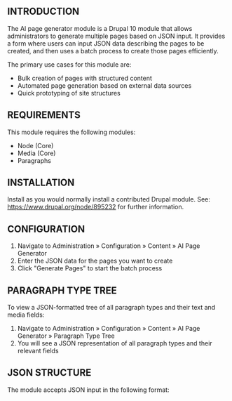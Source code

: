 ## INTRODUCTION

The AI page generator module is a Drupal 10 module that allows administrators to generate multiple pages based on JSON input. It provides a form where users can input JSON data describing the pages to be created, and then uses a batch process to create those pages efficiently.

The primary use cases for this module are:

- Bulk creation of pages with structured content
- Automated page generation based on external data sources
- Quick prototyping of site structures

## REQUIREMENTS

This module requires the following modules:

- Node (Core)
- Media (Core)
- Paragraphs

## INSTALLATION

Install as you would normally install a contributed Drupal module.
See: https://www.drupal.org/node/895232 for further information.

## CONFIGURATION

1. Navigate to Administration » Configuration » Content » AI Page Generator
2. Enter the JSON data for the pages you want to create
3. Click "Generate Pages" to start the batch process

## PARAGRAPH TYPE TREE

To view a JSON-formatted tree of all paragraph types and their text and media fields:

1. Navigate to Administration » Configuration » Content » AI Page Generator » Paragraph Type Tree
2. You will see a JSON representation of all paragraph types and their relevant fields

## JSON STRUCTURE

The module accepts JSON input in the following format:
